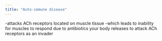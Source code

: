 ```yaml
---
title: "Auto-immune disease"
---
```

-attacks ACh receptors located on muscle tissue
-which leads to inability for muscles to respond due to antibiotics your body releases to attack ACh receptors as an invader

